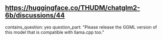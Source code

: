 ## https://huggingface.co/THUDM/chatglm2-6b/discussions/44

contains_question: yes
question_part: "Please release the GGML version of this model that is compatible with llama.cpp too."